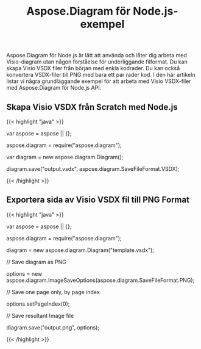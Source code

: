 ﻿---
title: Aspose.Diagram för Node.js-exempel
type: docs
weight: 10
url: /sv/java/aspose-diagram-for-node-js-examples/
description: Viso Diagram Node.js API låter dig arbeta med Visio diagram utan någon förståelse för underliggande filformat. Du kan skapa Visio VSDX-filer från början och konvertera VSDX-filer till PNG med bara ett par rader kod.
---
Aspose.Diagram för Node.js är lätt att använda och låter dig arbeta med Visio-diagram utan någon förståelse för underliggande filformat. Du kan skapa Visio VSDX filer från början med enkla kodrader. Du kan också konvertera VSDX-filer till PNG med bara ett par rader kod. I den här artikeln listar vi några grundläggande exempel för att arbeta med Visio VSDX-filer med Aspose.Diagram för Node.js API.
## **Skapa Visio VSDX från Scratch med Node.js**
{{< highlight "java" >}}

 var aspose = aspose || {};

aspose.diagram = require("aspose.diagram");

var diagram = new aspose.diagram.Diagram();

diagram.save("output.vsdx", aspose.diagram.SaveFileFormat.VSDX);

{{< /highlight >}}
## **Exportera sida av Visio VSDX fil till PNG Format**
{{< highlight "java" >}}

 var aspose = aspose || {};

aspose.diagram = require("aspose.diagram");

diagram = new aspose.diagram.Diagram("template.vsdx");

// Save diagram as PNG

options = new aspose.diagram.ImageSaveOptions(aspose.diagram.SaveFileFormat.PNG);

// Save one page only, by page index

options.setPageIndex(0);

// Save resultant Image file

diagram.save("output.png", options);

{{< /highlight >}}
